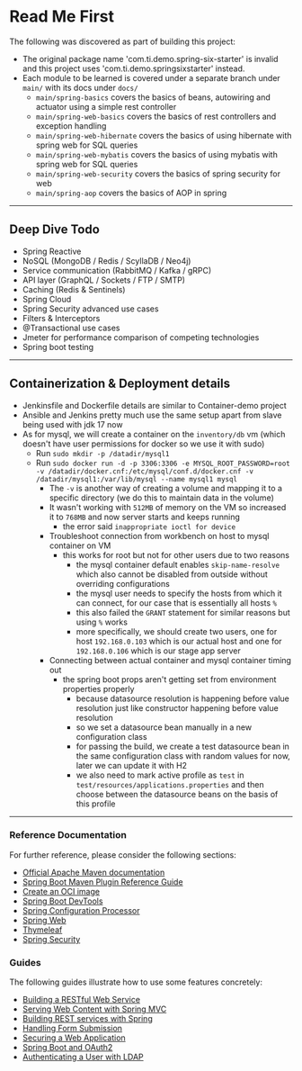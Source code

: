 # Read Me First
The following was discovered as part of building this project:

* The original package name 'com.ti.demo.spring-six-starter' is invalid and this project uses 'com.ti.demo.springsixstarter' instead.
* Each module to be learned is covered under a separate branch under `main/` with its docs under `docs/`
  - `main/spring-basics` covers the basics of beans, autowiring and actuator using a simple rest controller
  - `main/spring-web-basics` covers the basics of rest controllers and exception handling
  - `main/spring-web-hibernate` covers the basics of using hibernate with spring web for SQL queries
  - `main/spring-web-mybatis` covers the basics of using mybatis with spring web for SQL queries
  - `main/spring-web-security` covers the basics of spring security for web
  - `main/spring-aop` covers the basics of AOP in spring

---

## Deep Dive Todo

- Spring Reactive
- NoSQL (MongoDB / Redis / ScyllaDB / Neo4j)
- Service communication (RabbitMQ / Kafka / gRPC)
- API layer (GraphQL / Sockets / FTP / SMTP)
- Caching (Redis & Sentinels)
- Spring Cloud
- Spring Security advanced use cases
- Filters & Interceptors
- @Transactional use cases
- Jmeter for performance comparison of competing technologies
- Spring boot testing

---

## Containerization & Deployment details

- Jenkinsfile and Dockerfile details are similar to Container-demo project
- Ansible and Jenkins pretty much use the same setup apart from slave being used with jdk 17 now
- As for mysql, we will create a container on the `inventory/db` vm (which doesn't have user permissions for docker so we use it with sudo)
  - Run `sudo mkdir -p /datadir/mysql1`
  - Run `sudo docker run -d -p 3306:3306 -e MYSQL_ROOT_PASSWORD=root -v /datadir/docker.cnf:/etc/mysql/conf.d/docker.cnf -v /datadir/mysql1:/var/lib/mysql --name mysql1 mysql`
    - The `-v` is another way of creating a volume and mapping it to a specific directory (we do this to maintain data in the volume)
    - It wasn't working with `512MB` of memory on the VM so increased it to `768MB` and now server starts and keeps running
      - the error said `inappropriate ioctl for device`
    - Troubleshoot connection from workbench on host to mysql container on VM
      - this works for root but not for other users due to two reasons
        - the mysql container default enables `skip-name-resolve` which also cannot be disabled from outside without overriding configurations
        - the mysql user needs to specify the hosts from which it can connect, for our case that is essentially all hosts `%`
        - this also failed the `GRANT` statement for similar reasons but using `%` works
        - more specifically, we should create two users, one for host `192.168.0.103` which is our actual host and one for `192.168.0.106` which is our stage app server
    - Connecting between actual container and mysql container timing out
      - the spring boot props aren't getting set from environment properties properly
        - because datasource resolution is happening before value resolution just like constructor happening before value resolution
        - so we set a datasource bean manually in a new configuration class
        - for passing the build, we create a test datasource bean in the same configuration class with random values for now, later we can update it with H2
        - we also need to mark active profile as `test` in `test/resources/applications.properties` and then choose between the datasource beans on the basis of this profile

---

### Reference Documentation
For further reference, please consider the following sections:

* [Official Apache Maven documentation](https://maven.apache.org/guides/index.html)
* [Spring Boot Maven Plugin Reference Guide](https://docs.spring.io/spring-boot/docs/3.1.0/maven-plugin/reference/html/)
* [Create an OCI image](https://docs.spring.io/spring-boot/docs/3.1.0/maven-plugin/reference/html/#build-image)
* [Spring Boot DevTools](https://docs.spring.io/spring-boot/docs/3.1.0/reference/htmlsingle/#using.devtools)
* [Spring Configuration Processor](https://docs.spring.io/spring-boot/docs/3.1.0/reference/htmlsingle/#appendix.configuration-metadata.annotation-processor)
* [Spring Web](https://docs.spring.io/spring-boot/docs/3.1.0/reference/htmlsingle/#web)
* [Thymeleaf](https://docs.spring.io/spring-boot/docs/3.1.0/reference/htmlsingle/#web.servlet.spring-mvc.template-engines)
* [Spring Security](https://docs.spring.io/spring-boot/docs/3.1.0/reference/htmlsingle/#web.security)

### Guides
The following guides illustrate how to use some features concretely:

* [Building a RESTful Web Service](https://spring.io/guides/gs/rest-service/)
* [Serving Web Content with Spring MVC](https://spring.io/guides/gs/serving-web-content/)
* [Building REST services with Spring](https://spring.io/guides/tutorials/rest/)
* [Handling Form Submission](https://spring.io/guides/gs/handling-form-submission/)
* [Securing a Web Application](https://spring.io/guides/gs/securing-web/)
* [Spring Boot and OAuth2](https://spring.io/guides/tutorials/spring-boot-oauth2/)
* [Authenticating a User with LDAP](https://spring.io/guides/gs/authenticating-ldap/)

